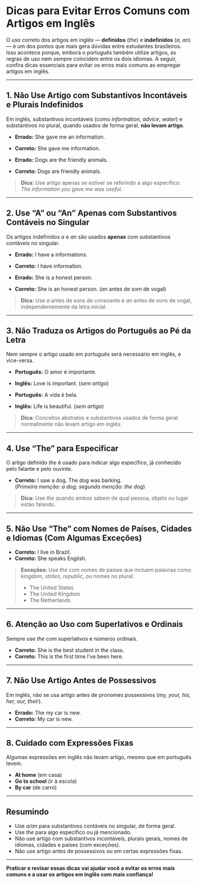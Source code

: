 
# Dicas para Evitar Erros Comuns com Artigos em Inglês

O uso correto dos artigos em inglês — **definidos** (*the*) e **indefinidos** (*a*, *an*) — é um dos pontos que mais gera dúvidas entre estudantes brasileiros. Isso acontece porque, embora o português também utilize artigos, as regras de uso nem sempre coincidem entre os dois idiomas. A seguir, confira dicas essenciais para evitar os erros mais comuns ao empregar artigos em inglês.

---

## 1. Não Use Artigo com Substantivos Incontáveis e Plurais Indefinidos

Em inglês, substantivos incontáveis (como *information*, *advice*, *water*) e substantivos no plural, quando usados de forma geral, **não levam artigo**.

- **Errado:** She gave me an information.  
- **Correto:** She gave me information.

- **Errado:** Dogs are the friendly animals.  
- **Correto:** Dogs are friendly animals.

> **Dica:** Use artigo apenas se estiver se referindo a algo específico:  
> *The information you gave me was useful.*

---

## 2. Use “A” ou “An” Apenas com Substantivos Contáveis no Singular

Os artigos indefinidos *a* e *an* são usados **apenas** com substantivos contáveis no singular.

- **Errado:** I have a informations.  
- **Correto:** I have information.

- **Errado:** She is a honest person.  
- **Correto:** She is an honest person. (*an* antes de som de vogal)

> **Dica:** Use *a* antes de sons de consoante e *an* antes de sons de vogal, independentemente da letra inicial.

---

## 3. Não Traduza os Artigos do Português ao Pé da Letra

Nem sempre o artigo usado em português será necessário em inglês, e vice-versa.

- **Português:** O amor é importante.  
- **Inglês:** Love is important. (*sem artigo*)

- **Português:** A vida é bela.  
- **Inglês:** Life is beautiful. (*sem artigo*)

> **Dica:** Conceitos abstratos e substantivos usados de forma geral normalmente não levam artigo em inglês.

---

## 4. Use “The” para Especificar

O artigo definido *the* é usado para indicar algo específico, já conhecido pelo falante e pelo ouvinte.

- **Correto:** I saw a dog. The dog was barking.  
  (*Primeira menção: a dog; segunda menção: the dog*)

> **Dica:** Use *the* quando ambos sabem de qual pessoa, objeto ou lugar estão falando.

---

## 5. Não Use “The” com Nomes de Países, Cidades e Idiomas (Com Algumas Exceções)

- **Correto:** I live in Brazil.  
- **Correto:** She speaks English.

> **Exceções:** Use *the* com nomes de países que incluem palavras como *kingdom*, *states*, *republic*, ou nomes no plural:
> - The United States
> - The United Kingdom
> - The Netherlands

---

## 6. Atenção ao Uso com Superlativos e Ordinais

Sempre use *the* com superlativos e números ordinais.

- **Correto:** She is the best student in the class.
- **Correto:** This is the first time I’ve been here.

---

## 7. Não Use Artigo Antes de Possessivos

Em inglês, não se usa artigo antes de pronomes possessivos (*my, your, his, her, our, their*).

- **Errado:** The my car is new.
- **Correto:** My car is new.

---

## 8. Cuidado com Expressões Fixas

Algumas expressões em inglês não levam artigo, mesmo que em português levem.

- **At home** (em casa)
- **Go to school** (ir à escola)
- **By car** (de carro)

---

## Resumindo

- Use *a/an* para substantivos contáveis no singular, de forma geral.
- Use *the* para algo específico ou já mencionado.
- Não use artigo com substantivos incontáveis, plurais gerais, nomes de idiomas, cidades e países (com exceções).
- Não use artigo antes de possessivos ou em certas expressões fixas.

---

**Praticar e revisar essas dicas vai ajudar você a evitar os erros mais comuns e a usar os artigos em inglês com mais confiança!**
```
